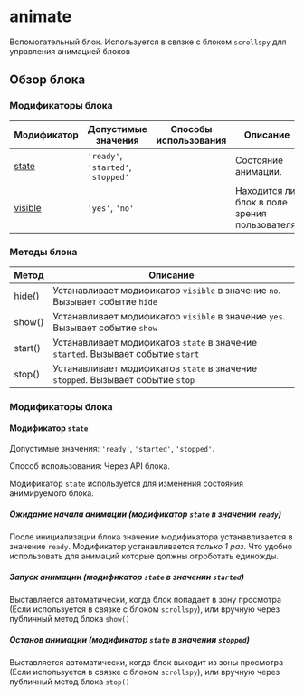 # animate

Вспомогательный блок. Используется в связке с блоком `scrollspy` для управления анимацией блоков

## Обзор блока

### Модификаторы блока

| Модификатор | Допустимые значения | Способы использования | Описание |
| ----------- | ------------------- | -------------------- | -------- |
| <a href="#state">state</a> | <code>'ready'</code>, <code>'started'</code>, <code>'stopped'</code> | <code></code> | Состояние анимации. |
| <a href="#visible">visible</a> | <code>'yes'</code>, <code>'no'</code> | <code></code> | Находится ли блок в поле зрения пользователя. |

### Методы блока

|  Метод  |                                     Описание                                 |
| ------- | ---------------------------------------------------------------------------- |
| hide()  | Устанавливает модификатор `visible` в значение `no`. Вызывает событие `hide` |
| show()  | Устанавливает модификатор `visible` в значение `yes`. Вызывает событие `show`|
| start() | Устанавливает модификатов `state` в значение `started`. Вызывает событие `start`|
| stop()  | Устанавливает модификатов `state` в значение `stopped`. Вызывает событие `stop`|



### Модификаторы блока

<a name="state"></a>
#### Модификатор `state`

Допустимые значения: `'ready'`, `'started'`, `'stopped'`.

Способ использования: Через API блока.

Модификатор `state` используется для изменения coстояния анимируемого блока.


##### Ожидание начала анимации (модификатор `state` в значении `ready`)

После инициализации блока значение модификатора устанавливается в значение `ready`. Модификатор устанавливается *только 1 раз*. Что удобно использовать для анимаций которые должны отроботать единожды.


##### Запуск анимации (модификатор `state` в значении `started`)

Выставляется автоматически, когда блок попадает в зону просмотра (Если используется в связке с блоком `scrollspy`), или вручную через публичный метод блока `show()`

##### Останов анимации (модификатор `state` в значении `stopped`)

Выставляется автоматически, когда блок выходит из зоны просмотра (Если используется в связке с блоком `scrollspy`), или вручную через публичный метод блока `stop()`

